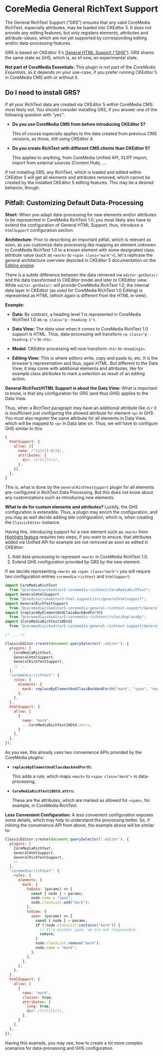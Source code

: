 # CoreMedia General RichText Support

The General RichText Support (“GRS”) ensures that any valid CoreMedia RichText,
especially attributes, may be loaded into CKEditor 5. It does not provide any
editing features, but only registers elements, attributes and attribute-values,
which are not yet supported by corresponding editing and/or data-processing
features.

GRS is based on CKEditor 5's [General HTML Support (“GHS”)][GHS]. GRS shares the
same state as GHS, which is, as of now, an experimental state.

**Not part of CoreMedia Essentials:** This plugin is not part of the
_CoreMedia Essentials_, as it depends on your use-case, if you prefer running
CKEditor 5 in CoreMedia CMS with or without it.

## Do I need to install GRS?

If all your RichText data are created via CKEditor 5 within CoreMedia CMS:
most likely not. You should consider installing GRS, if you answer one of the
following question with _"yes"_:

* **Do you use CoreMedia CMS from before introducing CKEditor 5?**

    This of course especially applies to the data created from previous
    CMS versions, as those, still using CKEditor 4.

* **Do you create RichText with different CMS clients than CKEditor 5?**

    This applies to anything, from CoreMedia Unified API, XLIFF import,
    import from external sources (Content Hub), …

If not installing GRS, any RichText, which is loaded and edited within
CKEditor 5 will get all elements and attributes removed, which cannot be created
by the installed CKEditor 5 editing features. This may be a desired behavior,
though.

## Pitfall: Customizing Default Data-Processing

**Short:** When you adapt data-processing for new elements and/or attributes
to be represented in CoreMedia RichText 1.0, you most likely also have to
extend the configuration of General HTML Support, thus, introduce a
`htmlSupport` configuration section.

**Architecture:** Prior to describing an important pitfall, which is relevant
as soon, as you customize data-processing like mapping an element unknown to
CoreMedia RichText 1.0 to a known element with some designated class attribute
value (such as `<mark>` to `<span class="mark">`), let's rephrase the
general architecture overview depicted in CKEditor 5 documentation on the
[Editing engine][]:

There is a subtle difference between the data retrieved via `editor.getData()`
and the data transformed to CKEditor model and later to CKEditor view: While
`editor.getData()` will provide CoreMedia RichText 1.0, the internal data
layer in CKEditor (as used for CoreMedia RichText 1.0 Editing) is represented
as HTML (which again is different from the HTML in view).

**Example:**

* **Data:** By contract, a heading level 1 is represented in CoreMedia RichText
    1.0 as `<p class="p--heading-1">`.

* **Data View:** The _data view_ when it comes to CoreMedia RichText 1.0 support
    is HTML. Thus, data-processing will transform `<p class="p--heading-1">` to
    `<h1>`.

* **Model:** CKEditor processing will now transform `<h1>` to `<heading1>`.

* **Editing View:** This is where editors write, copy and paste to, etc. It is
    the browser's representation and thus, again HTML. But different to the
    Data View, it may come with additional elements and attributes, like for
    example class attributes to mark a selection as result of an editing
    action.

**General RichText/HTML Support is about the Data View:** What is important to
know, is that any configuration for GRS (and thus GHS) applies to the Data View.

Thus, when a RichText paragraph may have an additional attribute like `dir` it
is insufficient just configuring the allowed attribute for element `<p>` in
GHS: You must also register the same attribute for all elements in Data View,
which will be mapped to `<p>` in Data later on. Thus, we will have to configure
GHS similar to this:

```javascript
{
  htmlSupport: {
    allow: [{
      name: /^(p|h[1-6])$/,
      attributes: {
        dir: /(rtl|ltr)/,
      },
    }],
  },
}
```

This is, what is done by the `GeneralRichTextSupport` plugin for all elements
pre-configured in RichText Data Processing. But this does not know about any
customizations such as introducing new elements.

**What to do for custom elements and attributes?** Luckily, the GHS
configuration is extensible. Thus, a plugin may enrich the configuration, and
you may as well decide adding _late_ configuration, which is, when creating
the `ClassicEditor` instance.

Having this, introducing support for a new element such as `<mark>` from
[Highlight feature] requires two steps, if you want to ensure, that attributes
added via Unified API for example are not removed as soon as edited in CKEditor:

1. Add data-processing to represent `<mark>` in CoreMedia RichText 1.0.
2. Extend GHS configuration provided by GRS by the new element.

If we decide representing `<mark>` as `<span class="mark">` you will require
two configuration entries `coremedia:richtext` and `htmlSupport`:

```javascript
import CoreMediaRichText
  from "@coremedia/ckeditor5-coremedia-richtext/CoreMediaRichText";
import GeneralHtmlSupport
  from "@ckeditor/ckeditor5-html-support/src/generalhtmlsupport";
import GeneralRichTextSupport
  from "@coremedia/ckeditor5-coremedia-general-richtext-support/GeneralRichTextSupport";
import {replaceByElementAndClassBackAndForth}
  from "@coremedia/ckeditor5-coremedia-richtext/rules/ReplaceBy";
import {CoreMediaRichText10Dtd}
  from "@coremedia/ckeditor5-coremedia-general-richtext-support/GeneralRichTextSupport";

/* ... */

ClassicEditor.create(document.querySelector('.editor'), {
  plugins: [
    CoreMediaRichText,
    GeneralHtmlSupport,
    GeneralRichTextSupport,
    // ...
  ],
  "coremedia:richtext": {
    rules: {
      elements: {
        mark: replaceByElementAndClassBackAndForth("mark", "span", "mark"),
      },
    },
  },
  htmlSupport: {
    allow: [
      {
        name: "mark",
        ...CoreMediaRichText10Dtd.attrs,
      }
    ],
  },
});
```

As you see, this already uses two convenience APIs provided by the CoreMedia
plugins:

* **`replaceByElementAndClassBackAndForth`:**

    This adds a rule, which maps `<mark>` to `<span class="mark">` in
    data-processing.

* **`CoreMediaRichText10Dtd.attrs`:**

    These are the attributes, which are marked as _allowed_ for `<span>`,
    for example, in CoreMedia RichText.

**Less Convenient Configuration:** A less convenient configuration exposes some
details, which may help to understand the processing better. So, if inlining
the convenience API from above, the example above will be similar to:

```javascript
ClassicEditor.create(document.querySelector('.editor'), {
  plugins: [
    CoreMediaRichText,
    GeneralHtmlSupport,
    GeneralRichTextSupport,
    // ...
  ],
  "coremedia:richtext": {
    rules: {
      elements: {
        mark: {
          toData: (params) => {
            const { node } = params;
            node.name = "span";
            node.classList.add("mark");
          },
          toView: {
            span: (params) => {
              const { node } = params;
              if (!node.classList.contains("mark")) {
                // It's another span, we are not responsible.
                return;
              }
              node.classList.remove("mark");
              node.name = "mark";
            },
          },
        },
      },
    },
  },
  htmlSupport: {
    allow: [
      {
        name: "mark",
        classes: true,
        attributes: {
          lang: true,
          dir: /(rtl|ltr)/,
        },
      }
    ],
  },
});
```

Having this example, you may see, how to create a lot more complex scenarios
for data-processing and GHS configuration.

[GHS]: <https://ckeditor.com/docs/ckeditor5/latest/api/html-support.html> "CKEditor 5 HTML Support feature - CKEditor 5 API docs"
[Editing engine]: <https://ckeditor.com/docs/ckeditor5/latest/framework/guides/architecture/editing-engine.html> "Editing engine - CKEditor 5 Documentation"
[Highlight feature]: <https://ckeditor.com/docs/ckeditor5/latest/features/highlight.html> "Highlight - CKEditor 5 Documentation"
